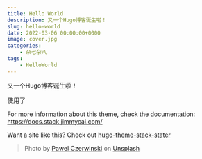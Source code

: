 ```yaml
---
title: Hello World
description: 又一个Hugo博客诞生啦！
slug: hello-world
date: 2022-03-06 00:00:00+0000
image: cover.jpg
categories:
    - 杂七杂八
tags:
    - HelloWorld 
---
```


又一个Hugo博客诞生啦！

使用了

For more information about this theme, check the documentation: https://docs.stack.jimmycai.com/

Want a site like this? Check out [hugo-theme-stack-stater](https://github.com/CaiJimmy/hugo-theme-stack-starter)

> Photo by [Pawel Czerwinski](https://unsplash.com/@pawel_czerwinski) on [Unsplash](https://unsplash.com/)
